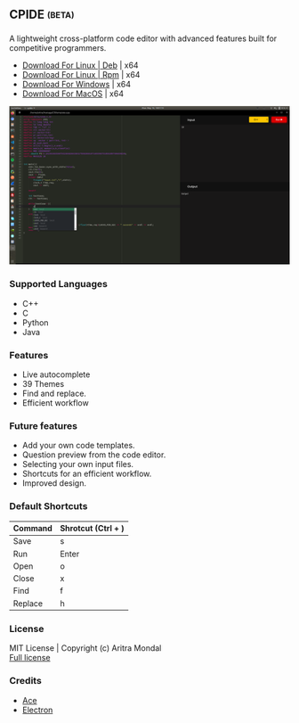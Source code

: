 ## CPIDE <sub><sup>(BETA)</sub></sup>
A lightweight cross-platform code editor with advanced features built for competitive programmers.

- [Download For Linux | Deb](https://media.githubusercontent.com/media/aritra1999/CP-IDE/master/out/make/deb/x64/cpide_1.0.0_amd64.deb) | x64 
- [Download For Linux | Rpm](https://media.githubusercontent.com/media/aritra1999/CP-IDE/master/out/make/deb/x64/cpide_1.0.0_amd64.rpm) | x64 
- <a href="https://media.githubusercontent.com/media/aritra1999/CP-IDE/master/out/make/squirrel.windows/x64/cpide-1.0.0 Setup.exe">Download For Windows</a> | x64
- [Download For MacOS](#) | x64

![demo](src/assets/demo/demo.png)

### Supported Languages
- C++
- C
- Python 
- Java
  
### Features
- Live autocomplete 
- 39 Themes
- Find and replace.
- Efficient workflow

### Future features
- Add your own code templates.
- Question preview from the code editor.
- Selecting your own input files. 
- Shortcuts for an efficient workflow. 
- Improved design.

### Default Shortcuts

| Command  | Shrotcut (Ctrl + ) |
|---|---|
| Save | s |
| Run  | Enter |
| Open  | o |
| Close | x |
| Find | f |
| Replace | h | 

### License

MIT License | Copyright (c) Aritra Mondal <br>
[Full license](LICENSE.md)

### Credits 
- [Ace](https://ace.c9.io/)
- [Electron](https://www.electronjs.org/)